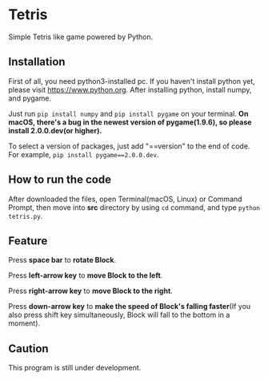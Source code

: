 # Tetris
 Simple Tetris like game powered by Python.

## Installation
First of all, you need python3-installed pc.
If you haven't install python yet, please visit https://www.python.org.
After installing python, install numpy, and pygame.

Just run `pip install numpy` and `pip install pygame` on your terminal.
**On macOS, there's a bug in the newest version of pygame(1.9.6),
so please install 2.0.0.dev(or higher).**

To select a version of packages, just add "==version" to the end of code.
For example, `pip install pygame==2.0.0.dev`.

## How to run the code
After downloaded the files, open Terminal(macOS, Linux) or Command Prompt, then move into **src** directory by using `cd` command, and type `python tetris.py`.

## Feature
Press **space bar** to **rotate Block**.

Press **left-arrow key** to **move Block to the left**.

Press **right-arrow key** to **move Block to the right**.

Press **down-arrow key** to **make the speed of Block's falling faster**(If you also press shift key simultaneously, Block will fall to the bottom in a moment).

## Caution
This program is still under development.
